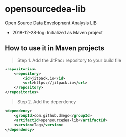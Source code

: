 # opensourcedea-lib

Open Source Data Envelopment Analysis LIB

- 2018-12-28-log: Initialized as Maven project

## How to use it in Maven projects

>Step 1. Add the JitPack repository to your build file

```xml
<repositories>
    <repository>
        <id>jitpack.io</id>
        <url>https://jitpack.io</url>
    </repository>
</repositories>
```

>Step 2. Add the dependency

```xml
<dependency>
    <groupId>com.github.dmego</groupId>
    <artifactId>opensourcedea-lib</artifactId>
    <version>Tag</version>
</dependency>
```

